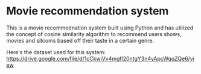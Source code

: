 # Movie recommendation system

This is a movie recommednation system built using Python and has utilized the concept of cosine similarity algorithm to recommend users shows, movies and sitcoms based 
off their taste in a certain genre.

Here's the dataset used for this system: https://drive.google.com/file/d/1cCkwiVv4mgfl20ntgY3n4yApcWqqZQe6/view
